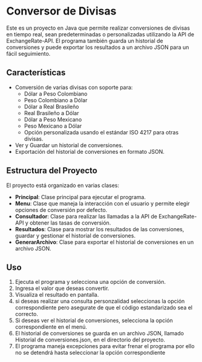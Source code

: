 # Conversor de Divisas

Este es un proyecto en Java que permite realizar conversiones de divisas en tiempo real, sean predeterminadas o personalizadas utilizando la API de ExchangeRate-API. El programa también guarda un historial de conversiones y puede exportar los resultados a un archivo JSON para un fácil seguimiento.

## Características

- Conversión de varias divisas con soporte para:
  - Dólar a Peso Colombiano
  - Peso Colombiano a Dólar
  - Dólar a Real Brasileño
  - Real Brasileño a Dólar
  - Dólar a Peso Mexicano
  - Peso Mexicano a Dólar
  - Opción personalizada usando el estándar ISO 4217 para otras divisas.
- Ver y Guardar un historial de conversiones.
- Exportación del historial de conversiones en formato JSON.

## Estructura del Proyecto

El proyecto está organizado en varias clases:

- **Principal**: Clase principal para ejecutar el programa.
- **Menu**: Clase que maneja la interacción con el usuario y permite elegir opciones de conversión por defecto.
- **Consultador**: Clase para realizar las llamadas a la API de ExchangeRate-API y obtener las tasas de conversión.
- **Resultados**: Clase para mostrar los resultados de las conversiones, guardar y gestionar el historial de conversiones.
- **GenerarArchivo**: Clase para exportar el historial de conversiones en un archivo JSON.

## Uso

1.  Ejecuta el programa y selecciona una opción de conversión.
2.  Ingresa el valor que deseas convertir.
3.  Visualiza el resultado en pantalla.
4.  si deseas realizar una consulta personzalidad seleccionas la opción correspondiente pero asegurate de que el código estandarizado sea el correcto.
5.  Si deseas ver el historial de conversiones, selecciona la opción correspondiente en el menú.
6.  El historial de conversiones se guarda en un archivo JSON, llamado Historial de conversiones.json, en el directorio del proyecto.
7.  El programa maneja excepciones para evitar frenar el programa por ello no se detendrá hasta seleccionar la opción correspondiente
